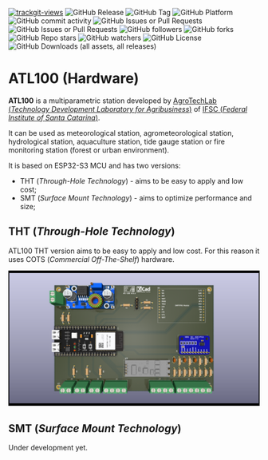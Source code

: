 <a href="https://trackgit.com"><img src="https://us-central1-trackgit-analytics.cloudfunctions.net/token/ping/m5wcjz8n092qudmn0q2a" alt="trackgit-views" /></a>
![GitHub Release](https://img.shields.io/github/v/release/agrotechlab-ifsc/atl100_hw)
![GitHub Tag](https://img.shields.io/github/v/tag/AgroTechLab-IFSC/atl100_hw)
![GitHub Platform](https://img.shields.io/badge/Platform-KiCad-blue)
![GitHub commit activity](https://img.shields.io/github/commit-activity/t/agrotechlab-ifsc/atl100_hw)
![GitHub Issues or Pull Requests](https://img.shields.io/github/issues/agrotechlab-ifsc/atl100_hw)
![GitHub Issues or Pull Requests](https://img.shields.io/github/issues-pr/agrotechlab-ifsc/atl100_hw)
![GitHub followers](https://img.shields.io/github/followers/agrotechlab-ifsc)
![GitHub forks](https://img.shields.io/github/forks/agrotechlab-ifsc/atl100_hw)
![GitHub Repo stars](https://img.shields.io/github/stars/agrotechlab-ifsc/atl100_hw)
![GitHub watchers](https://img.shields.io/github/watchers/agrotechlab-ifsc/atl100_hw)
![GitHub License](https://img.shields.io/github/license/agrotechlab-ifsc/atl100_hw)
![GitHub Downloads (all assets, all releases)](https://img.shields.io/github/downloads/agrotechlab-ifsc/atl100_hw/total)

# ATL100 (Hardware)

**ATL100** is a multiparametric station developed by <a href="https://agrotechlab.lages.ifsc.edu.br">AgroTechLab (*Technology Development 
Laboratory for Agribusiness*)</a> of <a href="https://www.ifsc.edu.br">IFSC (*Federal Institute of Santa Catarina*)</a>.

It can be used as meteorological station, agrometeorological station, hydrological station, aquaculture station, tide gauge station or fire monitoring station (forest or urban environment).

It is based on ESP32-S3 MCU and has two versions:

 - THT (*Through-Hole Technology*) - aims to be easy to apply and low cost;
 - SMT (*Surface Mount Technology*) - aims to optimize performance and size;

## THT (*Through-Hole Technology*)

ATL100 THT version aims to be easy to apply and low cost. For this reason it uses COTS (*Commercial Off-The-Shelf*) hardware.

![SCHEME schematic connection](./atl100_tht/atl100_tht_front_top.png "ATL-100 PCB")<br>

## SMT (*Surface Mount Technology*)

Under development yet.
